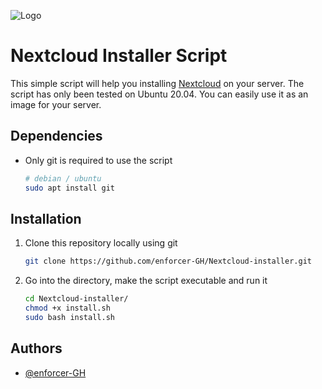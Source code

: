 ![Logo](https://blog.admin-intelligence.de/wp-content/uploads/2021/11/Nextcloud_Federation.png)

# Nextcloud Installer Script

This simple script will help you installing  [Nextcloud](https://github.com/nextcloud) on your server. The script has only been tested on Ubuntu 20.04. You can easily use it as an image for your server.



## Dependencies

- Only git is required to use the script
  
  ```bash
  # debian / ubuntu
  sudo apt install git
  ```
  
  

## Installation

1) Clone this repository locally using git
   
   ```bash
   git clone https://github.com/enforcer-GH/Nextcloud-installer.git
   ```
2. Go into the directory, make the script executable and run it
   
   ```bash
   cd Nextcloud-installer/
   chmod +x install.sh
   sudo bash install.sh
   ```

## Authors

- [@enforcer-GH](https://github.com/enforcer-GH/)
